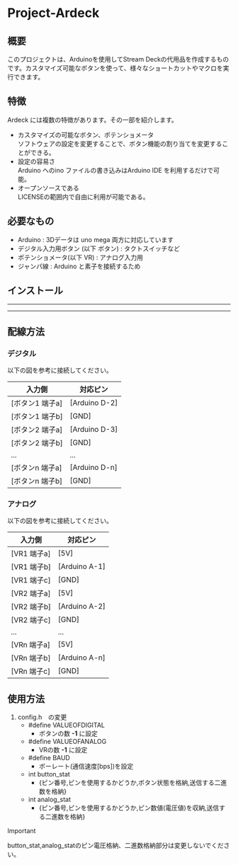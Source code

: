 # Project-Ardeck
## 概要
このプロジェクトは、Arduinoを使用してStream Deckの代用品を作成するものです。カスタマイズ可能なボタンを使って、様々なショートカットやマクロを実行できます。
## 特徴
Ardeck には複数の特徴があります。その一部を紹介します。  
+ カスタマイズの可能なボタン、ポテンショメータ  
  ソフトウェアの設定を変更することで、ボタン機能の割り当てを変更することができる。
+ 設定の容易さ  
  Arduino へのino ファイルの書き込みはArduino IDE を利用するだけで可能。  
+ オープンソースである  
  LICENSEの範囲内で自由に利用が可能である。  
## 必要なもの  
+ Arduino : 3Dデータは uno mega 両方に対応しています
+ デジタル入力用ボタン (以下 ボタン) : タクトスイッチなど
+ ポテンショメータ(以下 VR) : アナログ入力用
+ ジャンパ線 : Arduino と素子を接続するため
## インストール
---
---
## 配線方法
### デジタル
以下の図を参考に接続してください。  

|入力側 | 対応ピン |
----|----
| [ボタン1 端子a] | [Arduino D-2] |
| [ボタン1 端子b] | [GND] |
|[ボタン2 端子a] | [Arduino D-3] | 
|[ボタン2 端子b] | [GND] | 
| ... | ... |  
|[ボタンn 端子a] | [Arduino D-n] | 
|[ボタンn 端子b] | [GND] | 

### アナログ
以下の図を参考に接続してください。  

|入力側 | 対応ピン |
----|----
| [VR1 端子a] | [5V] | 
| [VR1 端子b] | [Arduino A-1] | 
| [VR1 端子c] | [GND] | 
| [VR2 端子a] | [5V] | 
| [VR2 端子b] | [Arduino A-2] | 
| [VR2 端子c] | [GND] | 
| ... | ... |  
| [VRn 端子a] | [5V] |  
| [VRn 端子b] | [Arduino A-n] | 
| [VRn 端子c] | [GND] | 

## 使用方法
1. config.h　の変更  
   + #define VALUEOFDIGITAL  
     + ボタンの数 **-1** に設定
   + #define VALUEOFANALOG  
     + VRの数 **-1** に設定
   + #define BAUD  
     + ボーレート(通信速度[bps])を設定
   + int button_stat  
     + {ピン番号,ピンを使用するかどうか,ボタン状態を格納,送信する二進数を格納}
   + int analog_stat  
     + {ピン番号,ピンを使用するかどうか,ピン数値(電圧値)を収納,送信する二進数を格納}
> [!IMPORTANT]
> button_stat,analog_statのピン電圧格納、二進数格納部分は変更しないでください。
